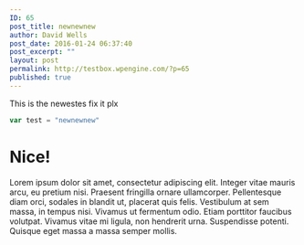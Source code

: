 ```yaml
---
ID: 65
post_title: newnewnew
author: David Wells
post_date: 2016-01-24 06:37:40
post_excerpt: ""
layout: post
permalink: http://testbox.wpengine.com/?p=65
published: true
---
```


This is the newestes fix it plx

```js
var test = "newnewnew"
```

# Nice!

Lorem ipsum dolor sit amet, consectetur adipiscing elit. Integer vitae mauris arcu, eu pretium nisi. Praesent fringilla ornare ullamcorper. Pellentesque diam orci, sodales in blandit ut, placerat quis felis. Vestibulum at sem massa, in tempus nisi. Vivamus ut fermentum odio. Etiam porttitor faucibus volutpat. Vivamus vitae mi ligula, non hendrerit urna. Suspendisse potenti. Quisque eget massa a massa semper mollis.